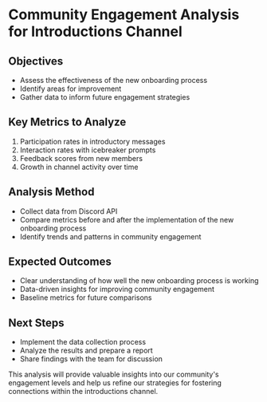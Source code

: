 # Community Engagement Analysis for Introductions Channel

## Objectives
- Assess the effectiveness of the new onboarding process
- Identify areas for improvement
- Gather data to inform future engagement strategies

## Key Metrics to Analyze
1. Participation rates in introductory messages
2. Interaction rates with icebreaker prompts
3. Feedback scores from new members
4. Growth in channel activity over time

## Analysis Method
- Collect data from Discord API
- Compare metrics before and after the implementation of the new onboarding process
- Identify trends and patterns in community engagement

## Expected Outcomes
- Clear understanding of how well the new onboarding process is working
- Data-driven insights for improving community engagement
- Baseline metrics for future comparisons

## Next Steps
- Implement the data collection process
- Analyze the results and prepare a report
- Share findings with the team for discussion

This analysis will provide valuable insights into our community's engagement levels and help us refine our strategies for fostering connections within the introductions channel.